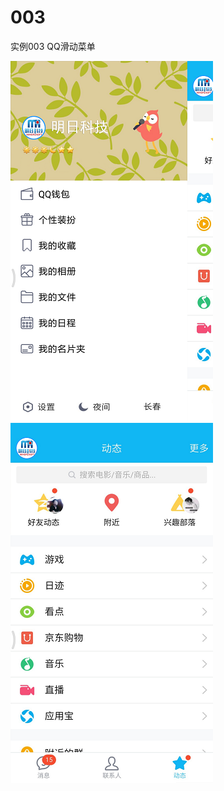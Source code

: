 # 003
实例003 QQ滑动菜单

![image](https://github.com/PhoeBe-NanMu/003/blob/master/app/screenshots/device-2017-12-22-183010.png)
![image](https://github.com/PhoeBe-NanMu/003/blob/master/app/screenshots/device-2017-12-22-183112.png)

